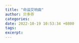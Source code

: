 ```yaml
---
title: "命运交响曲"
author: 贝多芬
categories: 
date: 2022-10-19 10:53:34 +0800
tags: 
excerpt: 
---
```










